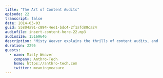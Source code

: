 ```yaml
---
title: "The Art of Content Audits"
episode: 22
transcript: false
date: 2014-03-03
guid: 55804a91-c894-4ee1-bdc4-2f1afd80ca24
audiofile: insert-content-here-22.mp3
audiosize: 15169646
description: "Misty Weaver explains the thrills of content audits, and creative ways to stay on top of a growing site."
duration: 2295
guests: 
  - name: Misty Weaver
    company: Anthro-Tech
    home: https://anthro-tech.com
    twitter: meaningmeasure
---
```

